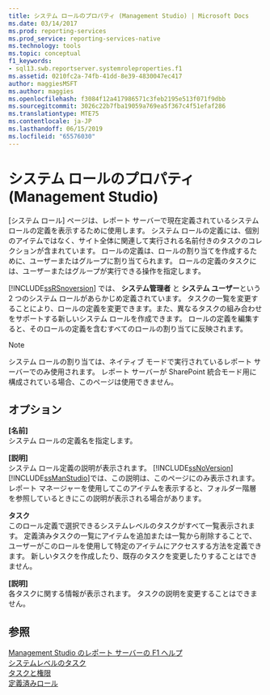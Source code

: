 ```yaml
---
title: システム ロールのプロパティ (Management Studio) | Microsoft Docs
ms.date: 03/14/2017
ms.prod: reporting-services
ms.prod_service: reporting-services-native
ms.technology: tools
ms.topic: conceptual
f1_keywords:
- sql13.swb.reportserver.systemroleproperties.f1
ms.assetid: 0210fc2a-74fb-41dd-8e39-4830047ec417
author: maggiesMSFT
ms.author: maggies
ms.openlocfilehash: f3084f12a417986571c3feb2195e513f071f9dbb
ms.sourcegitcommit: 3026c22b7fba19059a769ea5f367c4f51efaf286
ms.translationtype: MTE75
ms.contentlocale: ja-JP
ms.lasthandoff: 06/15/2019
ms.locfileid: "65576030"
---
```

# <a name="system-role-properties-management-studio"></a>システム ロールのプロパティ (Management Studio)
  [システム ロール] ページは、レポート サーバーで現在定義されているシステム ロールの定義を表示するために使用します。 システム ロールの定義には、個別のアイテムではなく、サイト全体に関連して実行される名前付きのタスクのコレクションが含まれています。 ロールの定義は、ロールの割り当てを作成するために、ユーザーまたはグループに割り当てられます。 ロールの定義のタスクには、ユーザーまたはグループが実行できる操作を指定します。  
  
 [!INCLUDE[ssRSnoversion](../../includes/ssrsnoversion-md.md)] では、 **システム管理者** と **システム ユーザー**という 2 つのシステム ロールがあらかじめ定義されています。 タスクの一覧を変更することにより、ロールの定義を変更できます。また、異なるタスクの組み合わせをサポートする新しいシステム ロールを作成できます。 ロールの定義を編集すると、そのロールの定義を含むすべてのロールの割り当てに反映されます。  
  
> [!NOTE]  
>  システム ロールの割り当ては、ネイティブ モードで実行されているレポート サーバーでのみ使用されます。 レポート サーバーが SharePoint 統合モード用に構成されている場合、このページは使用できません。  
  
## <a name="options"></a>オプション  
 **[名前]**  
 システム ロールの定義名を指定します。  
  
 **[説明]**  
 システム ロール定義の説明が表示されます。 [!INCLUDE[ssNoVersion](../../includes/ssnoversion-md.md)] [!INCLUDE[ssManStudio](../../includes/ssmanstudio-md.md)]では、この説明は、このページにのみ表示されます。 レポート マネージャーを使用してこのアイテムを表示すると、フォルダー階層を参照しているときにこの説明が表示される場合があります。  
  
 **タスク**  
 このロール定義で選択できるシステムレベルのタスクがすべて一覧表示されます。 定義済みタスクの一覧にアイテムを追加または一覧から削除することで、ユーザーがこのロールを使用して特定のアイテムにアクセスする方法を定義できます。 新しいタスクを作成したり、既存のタスクを変更したりすることはできません。  
  
 **[説明]**  
 各タスクに関する情報が表示されます。 タスクの説明を変更することはできません。  
  
## <a name="see-also"></a>参照  
 [Management Studio のレポート サーバーの F1 ヘルプ](../../reporting-services/tools/report-server-in-management-studio-f1-help.md)   
 [システムレベルのタスク](../../reporting-services/security/tasks-and-permissions-system-level-tasks.md)   
 [タスクと権限](../../reporting-services/security/tasks-and-permissions.md)   
 [定義済みロール](../../reporting-services/security/role-definitions-predefined-roles.md)  
  
  
